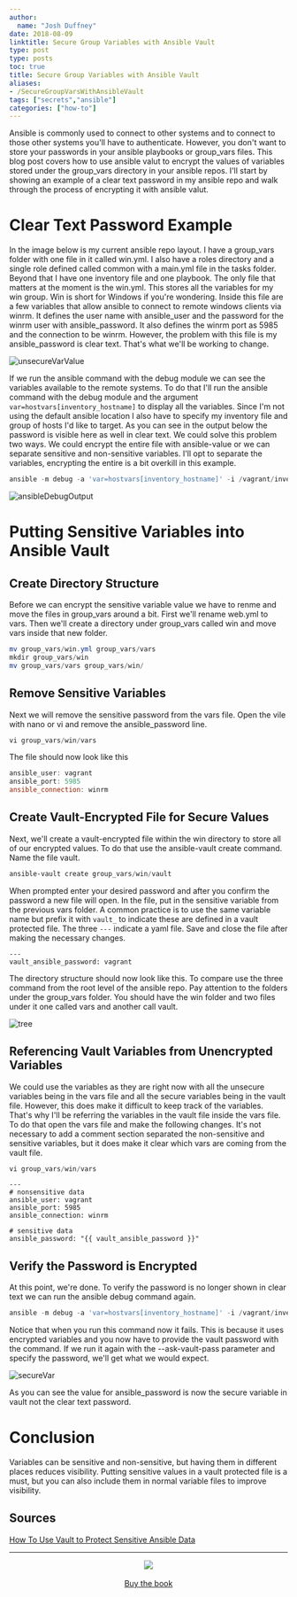 ```yaml
---
author:
  name: "Josh Duffney"
date: 2018-08-09
linktitle: Secure Group Variables with Ansible Vault
type: post
type: posts
toc: true
title: Secure Group Variables with Ansible Vault
aliases: 
- /SecureGroupVarsWithAnsibleVault
tags: ["secrets","ansible"]
categories: ["how-to"]
---
```


Ansible is commonly used to connect to other systems and to connect to those other systems you'll have to authenticate. However, you don't want to store your passwords in your ansible playbooks or group_vars files. This blog post covers how to use ansible valut to encrypt the values of variables stored under the group_vars directory in your ansible repos. I'll start by showing an example of a clear text password in my ansible repo and walk through the process of encrypting it with ansible valut.

# Clear Text Password Example

In the image below is my current ansible repo layout. I have a group_vars folder with one file in it called win.yml. I also have a roles directory and a single role defined called common with a main.yml file in the tasks folder. Beyond that I have one inventory file and one playbook. The only file that matters at the moment is the win.yml. This stores all the variables for my win group. Win is short for Windows if you're wondering. Inside this file are a few variables that allow ansible to connect to remote windows clients via winrm. It defines the user name with ansible_user and the password for the winrm user with ansible_password. It also defines the winrm port as 5985 and the connection to be winrm. However, the problem with this file is my ansible_password is clear text. That's what we'll be working to change.

![unsecureVarValue](/img/posts/secure-group-variables-with-ansible-vault/unsecureVarValue.png "unsecureVarValue")

If we run the ansible command with the debug module we can see the variables available to the remote systems. To do that I'll run the ansible command with the debug module and the argument `var=hostvars[inventory_hostname]` to display all the variables. Since I'm not using the default ansible location I also have to specify my inventory file and group of hosts I'd like to target. As you can see in the output below the password is visible here as well in clear text. We could solve this problem two ways. We could encrypt the entire file with ansible-value or we can separate sensitive and non-sensitive variables. I'll opt to separate the variables, encrypting the entire is a bit overkill in this example.

```powershell
ansible -m debug -a 'var=hostvars[inventory_hostname]' -i /vagrant/inventory.yml win
```

![ansibleDebugOutput](/img/posts/secure-group-variables-with-ansible-vault/ansibleDebugOutput.png "unsecuansibleDebugOutputreVarValue")

# Putting Sensitive Variables into Ansible Vault

## Create Directory Structure

Before we can encrypt the sensitive variable value we have to renme and move the files in group_vars around a bit. First we'll rename web.yml to vars. Then we'll create a directory under group_vars called win and move vars inside that new folder.

```powershell
mv group_vars/win.yml group_vars/vars
mkdir group_vars/win
mv group_vars/vars group_vars/win/
```

## Remove Sensitive Variables

Next we will remove the sensitive password from the vars file. Open the vile with nano or vi and remove the ansible_password line.

```powershell
vi group_vars/win/vars
```

The file should now look like this

```powershell
ansible_user: vagrant
ansible_port: 5985
ansible_connection: winrm
```

## Create Vault-Encrypted File for Secure Values

Next, we'll create a vault-encrypted file within the win directory to store all of our encrypted values. To do that use the ansible-vault create command. Name the file vault.

```powershell
ansible-vault create group_vars/win/vault
```

When prompted enter your desired password and after you confirm the password a new file will open. In the file, put in the sensitive variable from the previous vars folder. A common practice is to use the same variable name but prefix it with `vault_` to indicate these are defined in a vault protected file. The three `---` indicate a yaml file. Save and close the file after making the necessary changes.

```
---
vault_ansible_password: vagrant
```

The directory structure should now look like this. To compare use the three command from the root level of the ansible repo. Pay attention to the folders under the group_vars folder. You should have the win folder and two files under it one called vars and another call vault.


![tree](/img/posts/secure-group-variables-with-ansible-vault/tree.png "tree")

## Referencing Vault Variables from Unencrypted Variables

We could use the variables as they are right now with all the unsecure variables being in the vars file and all the secure variables being in the vault file. However, this does make it difficult to keep track of the variables. That's why I'll be referring the variables in the vault file inside the vars file. To do that open the vars file and make the following changes. It's not necessary to add a comment section separated the non-sensitive and sensitive variables, but it does make it clear which vars are coming from the vault file.

```powershell
vi group_vars/win/vars
```

```shell
---
# nonsensitive data
ansible_user: vagrant
ansible_port: 5985
ansible_connection: winrm

# sensitive data
ansible_password: "{{ vault_ansible_password }}"
```


## Verify the Password is Encrypted

At this point, we're done. To verify the password is no longer shown in clear text we can run the ansible debug command again.

```powershell
ansible -m debug -a 'var=hostvars[inventory_hostname]' -i /vagrant/inventory.yml win
```

Notice that when you run this command now it fails. This is because it uses encrypted variables and you now have to provide the vault password with the command. If we run it again with the --ask-vault-pass parameter and specify the password, we'll get what we would expect. 

![secureVar](/img/posts/secure-group-variables-with-ansible-vault/secureVar.png "secureVar")

As you can see the value for ansible_password is now the secure variable in vault not the clear text password.

# Conclusion

Variables can be sensitive and non-sensitive, but having them in different places reduces visibility. Putting sensitive values in a vault protected file is a must, but you can also include them in normal variable files to improve visibility.

## Sources

[How To Use Vault to Protect Sensitive Ansible Data](https://www.digitalocean.com/community/tutorials/how-to-use-vault-to-protect-sensitive-ansible-data-on-ubuntu-16-04)

---

<p align="center">

<img src="/img/posts/using-ansible-in-containers/become-ansible.png">
<script src="https://gumroad.com/js/gumroad.js"></script>
<br></br>
<a class="gumroad-button" href="https://gum.co/become-ansible" target="_blank">Buy the book</a>
<br></br>
</p>